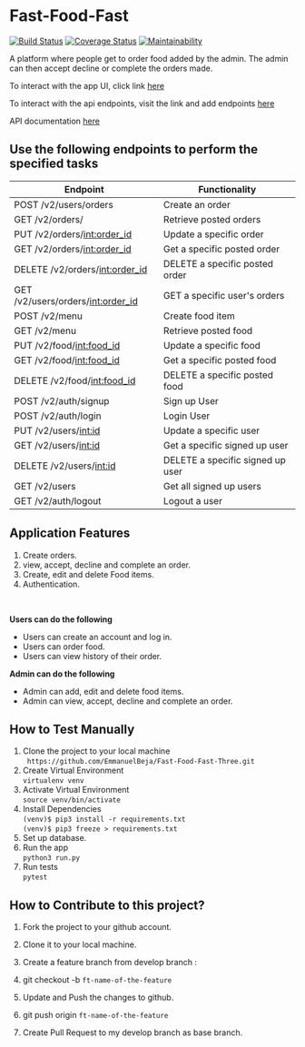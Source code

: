 # Fast-Food-Fast
[![Build Status](https://travis-ci.org/EmmanuelBeja/Fast-Food-Fast-Three.svg?branch=bg-descriptive-response-160932651)](https://travis-ci.org/EmmanuelBeja/Fast-Food-Fast-Three)
[![Coverage Status](https://coveralls.io/repos/github/EmmanuelBeja/Fast-Food-Fast-Three/badge.svg?branch=bg-descriptive-response-160932651)](https://coveralls.io/github/EmmanuelBeja/Fast-Food-Fast-Three?branch=bg-descriptive-response-160932651)
[![Maintainability](https://api.codeclimate.com/v1/badges/303579a3adac4148d43b/maintainability)](https://codeclimate.com/github/EmmanuelBeja/Fast-Food-Fast-Three/maintainability)

  A platform where people get to order food added by the admin. The admin can then accept decline or complete the orders made.

  To interact with the app UI, click link
  [here](https://emmanuelbeja.github.io/Fast-Food-Fast/)<br>

  To interact with the api endpoints, visit the link and add endpoints [here](https://emmanuelbeja-fast-food-fast.herokuapp.com/)<br>

  API documentation [here](https://documenter.getpostman.com/view/5399899/RWgm2Lm5)

  ## Use the following endpoints to perform the specified tasks

  | 	Endpoint                         | Functionality                                  |                  
  | ---------------------------------- | -----------------------------------------------|
  | POST /v2/users/orders              | Create an order                                |
  | GET /v2/orders/                    | Retrieve posted orders                         |
  | PUT /v2/orders/<int:order_id>      | Update a specific order                        |                         
  | GET /v2/orders/<int:order_id>      | Get a specific posted order                    |
  | DELETE /v2/orders/<int:order_id>   | DELETE a specific posted order                 |
  | GET /v2/users/orders/<int:order_id>| GET a specific user's orders                   |
  | POST /v2/menu                      | Create food item                               |
  | GET /v2/menu                       | Retrieve posted food                           |
  | PUT /v2/food/<int:food_id>         | Update a specific food                         |                         
  | GET /v2/food/<int:food_id>         | Get a specific posted food                     |
  | DELETE /v2/food/<int:food_id>      | DELETE a specific posted food                  |
  | POST /v2/auth/signup               | Sign up User                                   |
  | POST /v2/auth/login                | Login User                                     |
  | PUT /v2/users/<int:id>             | Update a specific user                         |                         
  | GET /v2/users/<int:id>             | Get a specific signed up user                  |
  | DELETE /v2/users/<int:id>          | DELETE a specific signed up user               |
  | GET /v2/users                      | Get all signed up users                        |
  | GET /v2/auth/logout                | Logout a user                                  |

  ## Application Features

  1. Create orders.
  2. view, accept, decline and complete an order.
  3. Create, edit and delete Food items.
  4. Authentication.
  <br>

  **Users can do the following**

  * Users can create an account and log in.
  * Users can order food.
  * Users can view history of their order.

  **Admin can do the following**
  * Admin can add, edit and delete food items.
  * Admin can view, accept, decline and complete an order.

  ## How to Test Manually
  1. Clone the project to your local machine <br>
  		` https://github.com/EmmanuelBeja/Fast-Food-Fast-Three.git`
  2. Create Virtual Environment <br>
  		`virtualenv venv`
  3. Activate Virtual Environment<br>
  		`source venv/bin/activate`
  4. Install Dependencies<br>
  		`(venv)$ pip3 install -r requirements.txt` <br>
  		`(venv)$ pip3 freeze > requirements.txt` <br>
  5. Set up database.    
  6. Run the app <br>
  		`python3 run.py`<br>
  7. Run tests <br>
  		`pytest`
  		<br>
  ## How to Contribute to this project?

  1. Fork the project to your github account.

  2. Clone it to your local machine.

  3. Create a feature branch from develop branch :

  4. git checkout -b `ft-name-of-the-feature`

  5. Update and Push the changes to github.

  6. git push origin `ft-name-of-the-feature`

  7. Create Pull Request to my develop branch as base branch.
